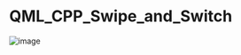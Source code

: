 # QML_CPP_Swipe_and_Switch
![image](https://user-images.githubusercontent.com/81642936/137156376-9a2c8317-0af9-4370-bd3a-379c7a3756ef.png)
